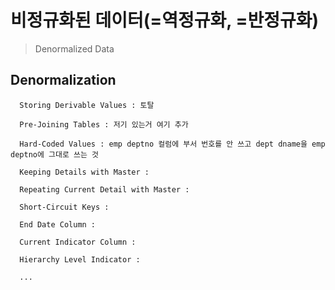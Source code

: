 # 비정규화된 데이터(=역정규화, =반정규화)
> Denormalized Data

## Denormalization
    
      Storing Derivable Values : 토탈 
    
      Pre-Joining Tables : 저기 있는거 여기 추가 
    
      Hard-Coded Values : emp deptno 컬럼에 부서 번호를 안 쓰고 dept dname을 emp deptno에 그대로 쓰는 것
     
      Keeping Details with Master : 
    
      Repeating Current Detail with Master : 
    
      Short-Circuit Keys : 
    
      End Date Column : 
    
      Current Indicator Column : 
    
      Hierarchy Level Indicator : 
    
      ...
 

